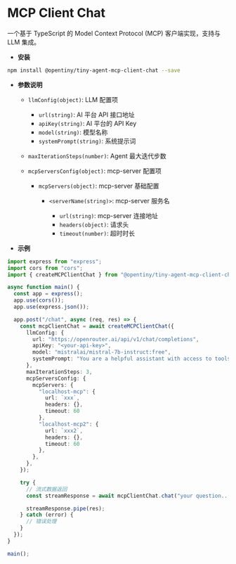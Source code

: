 # MCP Client Chat

一个基于 TypeScript 的 Model Context Protocol (MCP) 客户端实现，支持与 LLM 集成。

- **安装**

```bash
npm install @opentiny/tiny-agent-mcp-client-chat --save
```

- **参数说明**

  - `llmConfig(object)`: LLM 配置项

    - `url(string)`: AI 平台 API 接口地址
    - `apiKey(string)`: AI 平台的 API Key
    - `model(string)`: 模型名称
    - `systemPrompt(string)`: 系统提示词

  - `maxIterationSteps(number)`: Agent 最大迭代步数

  - `mcpServersConfig(object)`: mcp-server 配置项

    - `mcpServers(object)`: mcp-server 基础配置

      - `<serverName(string)>`: mcp-server 服务名

        - `url(string)`: mcp-server 连接地址
        - `headers(object)`: 请求头
        - `timeout(number)`: 超时时长

- **示例**

```typescript
import express from "express";
import cors from "cors";
import { createMCPClientChat } from "@opentiny/tiny-agent-mcp-client-chat";

async function main() {
  const app = express();
  app.use(cors());
  app.use(express.json());

  app.post("/chat", async (req, res) => {
    const mcpClientChat = await createMCPClientChat({
      llmConfig: {
        url: "https://openrouter.ai/api/v1/chat/completions",
        apiKey: "<your-api-key>",
        model: "mistralai/mistral-7b-instruct:free",
        systemPrompt: "You are a helpful assistant with access to tools.",
      },
      maxIterationSteps: 3,
      mcpServersConfig: {
        mcpServers: {
          "localhost-mcp": {
            url: `xxx`,
            headers: {},
            timeout: 60
          },
          "localhost-mcp2": {
            url: `xxx2`,
            headers: {},
            timeout: 60
          },
        },
      },
    });

    try {
      // 流式数据返回
      const streamResponse = await mcpClientChat.chat("your question...");

      streamResponse.pipe(res);
    } catch (error) {
      // 错误处理
    }
  });
}

main();
```
